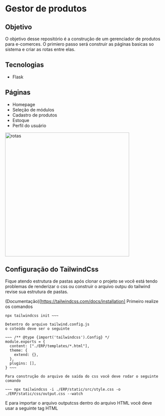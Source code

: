 # Gestor de produtos

## Objetivo

O objetivo desse repositório é a construção de um gerenciador de produtos para e-comerces.
O primiero passo será construir as páginas basicas so sistema e criar as rotas entre elas.

## Tecnologias

- Flask

## Páginas

- Homepage
- Seleção de módulos
- Cadastro de produtos
- Estoque
- Perfil do usuário

<img width="400" alt="rotas" src="https://github.com/Francisco-Libanio/Gerentciador-de-produtos/assets/75691960/fe353251-1516-4d30-9e35-b6d2b47f950f">

## Configuração do TailwindCss
Fique atendo estrutura de pastas após clonar o projeto se você está tendo problemas de renderizar o css ou construir o arquivo
outpu do tailwind revise sua estrutura de pastas.

(Documentação)[https://tailwindcss.com/docs/installation]
Primeiro realize os comandos 

~~~ npm install -D tailwindcss
npx tailwindcss init ~~~

Detentro do arquivo tailwind.config.js
o coteúdo deve ser o seguinte 

~~~ /** @type {import('tailwindcss').Config} */
module.exports = {
  content: ["./ERP/templates/*.html"],
  theme: {
    extend: {},
  },
  plugins: [],
} ~~~

Para construção do arquivo de saída do css você deve rodar o seguinte comando 

~~~ npx tailwindcss -i ./ERP/static/src/style.css -o ./ERP/static/css/output.css --watch
 ~~~
  
E para importar o arquivo outputcss dentro do arquivo HTML você deve usar a seguinte tag  HTML 

~~~ <link rel="stylesheet" href="{{url_for('static',filename='/css/output.css')}}"> ~~~